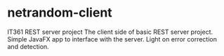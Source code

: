 # netrandom-client
IT361 REST server project
The client side of basic REST server project. Simple JavaFX app to interface with the server. Light on error correction and detection.
